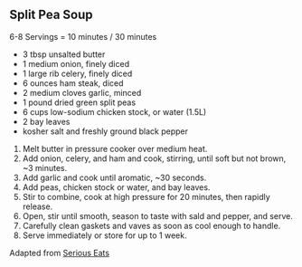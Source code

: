 ## Split Pea Soup

6-8 Servings = 10 minutes / 30 minutes

* 3 tbsp unsalted butter
* 1 medium onion, finely diced
* 1 large rib celery, finely diced
* 6 ounces ham steak, diced
* 2 medium cloves garlic, minced
* 1 pound dried green split peas
* 6 cups low-sodium chicken stock, or water (1.5L)
* 2 bay leaves
* kosher salt and freshly ground black pepper

1. Melt butter in pressure cooker over medium heat.
2. Add onion, celery, and ham and cook, stirring, until soft but not brown, ~3 minutes.
3. Add garlic and cook until aromatic, ~30 seconds.
4. Add peas, chicken stock or water, and bay leaves.
5. Stir to combine, cook at high pressure for 20 minutes, then rapidly release.
6. Open, stir until smooth, season to taste with sald and pepper, and serve.
7. Carefully clean gaskets and vaves as soon as cool enough to handle.
8. Serve immediately or store for up to 1 week.

Adapted from [Serious Eats](https://www.seriouseats.com/recipes/2016/10/30-minute-pressure-cooker-split-pea-soup-recipe.html)

